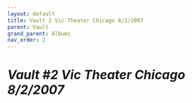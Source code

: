 ```yaml
---
layout: default
title: Vault 2 Vic Theater Chicago 8/2/2007
parent: Vault
grand_parent: Albums
nav_order: 2
---
```


# *Vault #2 Vic Theater Chicago 8/2/2007*